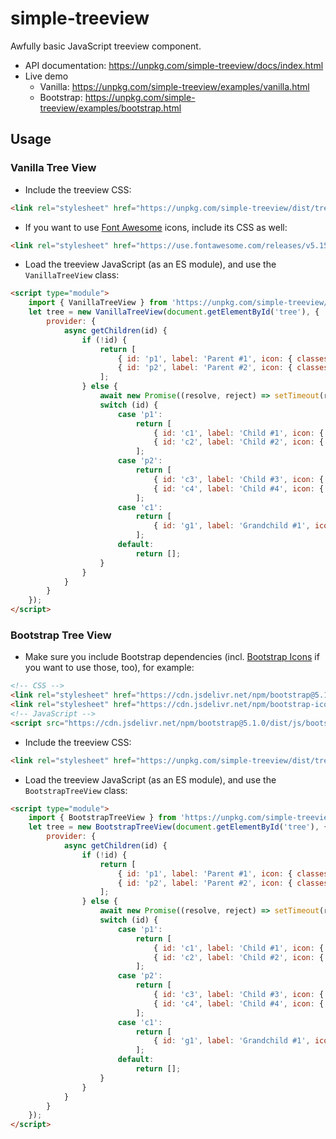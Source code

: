 # simple-treeview

Awfully basic JavaScript treeview component.

- API documentation: https://unpkg.com/simple-treeview/docs/index.html
- Live demo
    - Vanilla: https://unpkg.com/simple-treeview/examples/vanilla.html
    - Bootstrap: https://unpkg.com/simple-treeview/examples/bootstrap.html

## Usage

### Vanilla Tree View

- Include the treeview CSS:

```html
<link rel="stylesheet" href="https://unpkg.com/simple-treeview/dist/treeview.vanilla.css">
```

- If you want to use [Font Awesome](https://fontawesome.com) icons, include its CSS as well:

```html
<link rel="stylesheet" href="https://use.fontawesome.com/releases/v5.15.4/css/all.css" integrity="sha384-DyZ88mC6Up2uqS4h/KRgHuoeGwBcD4Ng9SiP4dIRy0EXTlnuz47vAwmeGwVChigm" crossorigin="anonymous">
```

- Load the treeview JavaScript (as an ES module), and use the `VanillaTreeView` class:

```html
<script type="module">
    import { VanillaTreeView } from 'https://unpkg.com/simple-treeview/dist/treeview.vanilla.js';
    let tree = new VanillaTreeView(document.getElementById('tree'), {
        provider: {
            async getChildren(id) {
                if (!id) {
                    return [
                        { id: 'p1', label: 'Parent #1', icon: { classes: ['far', 'fa-folder'] }, state: 'collapsed' },
                        { id: 'p2', label: 'Parent #2', icon: { classes: ['far', 'fa-folder'] }, state: 'expanded' }
                    ];
                } else {
                    await new Promise((resolve, reject) => setTimeout(resolve, 1000)); // Simulate 1s delay
                    switch (id) {
                        case 'p1':
                            return [
                                { id: 'c1', label: 'Child #1', icon: { classes: ['far', 'fa-file'] }, state: 'collapsed' },
                                { id: 'c2', label: 'Child #2', icon: { classes: ['far', 'fa-file'] } }
                            ];
                        case 'p2':
                            return [
                                { id: 'c3', label: 'Child #3', icon: { classes: ['far', 'fa-file'] } },
                                { id: 'c4', label: 'Child #4', icon: { classes: ['far', 'fa-file'] } }
                            ];
                        case 'c1':
                            return [
                                { id: 'g1', label: 'Grandchild #1', icon: { classes: ['far', 'fa-clock'] } }
                            ];
                        default:
                            return [];
                    }
                }
            }
        }
    });
</script>
```

### Bootstrap Tree View

- Make sure you include Bootstrap dependencies (incl. [Bootstrap Icons](https://icons.getbootstrap.com/) if you want to use those, too), for example:

```html
<!-- CSS -->
<link rel="stylesheet" href="https://cdn.jsdelivr.net/npm/bootstrap@5.1.0/dist/css/bootstrap.min.css">
<link rel="stylesheet" href="https://cdn.jsdelivr.net/npm/bootstrap-icons@1.5.0/font/bootstrap-icons.css">
<!-- JavaScript -->
<script src="https://cdn.jsdelivr.net/npm/bootstrap@5.1.0/dist/js/bootstrap.bundle.min.js"></script>
```

- Include the treeview CSS:

```html
<link rel="stylesheet" href="https://unpkg.com/simple-treeview/dist/treeview.bootstrap.css">
```

- Load the treeview JavaScript (as an ES module), and use the `BootstrapTreeView` class:

```html
<script type="module">
    import { BootstrapTreeView } from 'https://unpkg.com/simple-treeview/dist/treeview.bootstrap.js';
    let tree = new BootstrapTreeView(document.getElementById('tree'), {
        provider: {
            async getChildren(id) {
                if (!id) {
                    return [
                        { id: 'p1', label: 'Parent #1', icon: { classes: ['bi', 'bi-folder'] }, state: 'collapsed' },
                        { id: 'p2', label: 'Parent #2', icon: { classes: ['bi', 'bi-folder'] }, state: 'expanded' }
                    ];
                } else {
                    await new Promise((resolve, reject) => setTimeout(resolve, 1000));
                    switch (id) {
                        case 'p1':
                            return [
                                { id: 'c1', label: 'Child #1', icon: { classes: ['bi', 'bi-file-earmark'] }, state: 'collapsed' },
                                { id: 'c2', label: 'Child #2', icon: { classes: ['bi', 'bi-file-earmark'] } }
                            ];
                        case 'p2':
                            return [
                                { id: 'c3', label: 'Child #3', icon: { classes: ['bi', 'bi-file-earmark'] } },
                                { id: 'c4', label: 'Child #4', icon: { classes: ['bi', 'bi-file-earmark'] } }
                            ];
                        case 'c1':
                            return [
                                { id: 'g1', label: 'Grandchild #1', icon: { classes: ['bi', 'bi-clock'] } }
                            ];
                        default:
                            return [];
                    }
                }
            }
        }
    });
</script>
```
